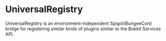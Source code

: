 # UniversalRegistry
UniversalRegistry is an environment-independent Spigot/BungeeCord bridge for registering similar kinds of plugins similar to the Bukkit Services API.

